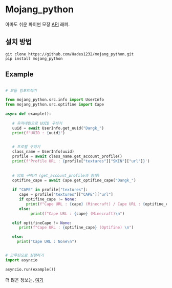 # Mojang_python
아마도 쉬운 파이썬 모장 [API](https://mojang-api-docs.netlify.app/index.html) 래퍼.</br>


## 설치 방법

```
git clone https://github.com/Hades1232/mojang_python.git
pip install mojang_python
```


## Example


```py

# 모듈 임포트하기

from mojang_python.src.info import UserInfo
from mojang_python.src.optifine import Cape

async def example():
   
   # 유저네임으로 UUID 구하기   
   uuid = await UserInfo.get_uuid("Dangk_")
   print(f"UUID : {uuid}")

   
   # 프로필 구하기 
   class_name = UserInfo(uuid)
   profile = await class_name.get_account_profile() 
   print(f'Profile URL : {profile["textures"]["SKIN"]["url"]}')
   
   
   # 망토 구하기 (get_account_profile과 함께)
   optifine_cape = await Cape.get_optifine_cape("Dangk_")
   
   if "CAPE" in profile["textures"]:
      cape = profile["textures"]["CAPE"]["url"]
      if optifine_cape != None:
         print(f"Cape URL : {cape} (Minecraft) / Cape URL : {optifine_cape} (Optifine)\n")
      else:
           print(f"Cape URL : {cape} (Minecraft)\n")

   elif optifineCape != None:
      print(f"Cape URL : {optifine_cape} (Optifine) \n")

   else:
     print("Cape URL : None\n")


# 코루틴으로 실행하기
import asyncio

asyncio.run(example())


```

더 많은 정보는, [여기](https://github.com/Hades1232/mojang_python/blob/master/example.py)

    


